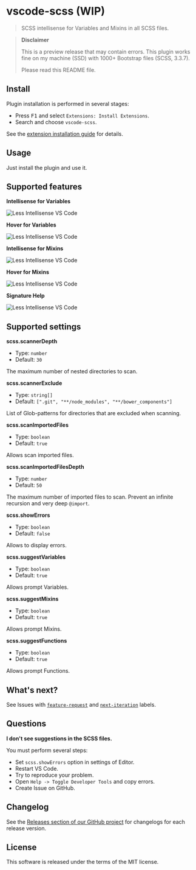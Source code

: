 # vscode-scss (WIP)

> SCSS intellisense for Variables and Mixins in all SCSS files.

> **Disclaimer**
>
> This is a preview release that may contain errors. This plugin works fine on my machine (SSD) with 1000+ Bootstrap files (SCSS, 3.3.7).
>
> Please read this README file.

## Install

Plugin installation is performed in several stages:

  * Press <kbd>F1</kbd> and select `Extensions: Install Extensions`.
  * Search and choose `vscode-scss`.

See the [extension installation guide](https://code.visualstudio.com/docs/editor/extension-gallery) for details.

## Usage

Just install the plugin and use it.

## Supported features

**Intellisense for Variables**

![Less Intellisense VS Code](https://cloud.githubusercontent.com/assets/7034281/19413624/2d794d5a-933b-11e6-837d-66b86e873004.png)

**Hover for Variables**

![Less Intellisense VS Code](https://cloud.githubusercontent.com/assets/7034281/19413666/40bc63c4-933c-11e6-92c7-3f5ed0cf0d3d.png)

**Intellisense for Mixins**

![Less Intellisense VS Code](https://cloud.githubusercontent.com/assets/7034281/19413672/795d40fe-933c-11e6-919d-de14532ee49a.png)

**Hover for Mixins**

![Less Intellisense VS Code](https://cloud.githubusercontent.com/assets/7034281/19413681/a3789ed8-933c-11e6-81ea-0fd853bb5a00.png)

**Signature Help**

![Less Intellisense VS Code](https://cloud.githubusercontent.com/assets/7034281/19627576/753228e8-9952-11e6-9d10-6089b878a118.png)

## Supported settings

**scss.scannerDepth**

  * Type: `number`
  * Default: `30`

The maximum number of nested directories to scan.

**scss.scannerExclude**

  * Type: `string[]`
  * Default: `[".git", "**/node_modules", "**/bower_components"]`

List of Glob-patterns for directories that are excluded when scanning.

**scss.scanImportedFiles**

  * Type: `boolean`
  * Default: `true`

Allows scan imported files.

**scss.scanImportedFilesDepth**

  * Type: `number`
  * Default: `50`

The maximum number of imported files to scan. Prevent an infinite recursion and very deep `@import`.

**scss.showErrors**

  * Type: `boolean`
  * Default: `false`

Allows to display errors.

**scss.suggestVariables**

  * Type: `boolean`
  * Default: `true`

Allows prompt Variables.

**scss.suggestMixins**

  * Type: `boolean`
  * Default: `true`

Allows prompt Mixins.

**scss.suggestFunctions**

  * Type: `boolean`
  * Default: `true`

Allows prompt Functions.

## What's next?

See Issues with [`feature-request`](https://github.com/mrmlnc/vscode-scss/issues?q=is%3Aissue+is%3Aopen+label%3Afeature-request) and [`next-iteration`](https://github.com/mrmlnc/vscode-scss/issues?q=is%3Aissue+is%3Aopen+label%3Anext-iteration) labels.

## Questions

**I don't see suggestions in the SCSS files.**

You must perform several steps:

  * Set `scss.showErrors` option in settings of Editor.
  * Restart VS Code.
  * Try to reproduce your problem.
  * Open `Help -> Toggle Developer Tools` and copy errors.
  * Create Issue on GitHub.

## Changelog

See the [Releases section of our GitHub project](https://github.com/mrmlnc/vscode-scss/releases) for changelogs for each release version.

## License

This software is released under the terms of the MIT license.
